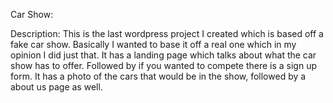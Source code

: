 Car Show:

Description:
This is the last wordpress project I created which is based off a fake car show. Basically I wanted to base it off a real one which in my opinion I did just that.
It has a landing page which talks about what the car show has to offer. Followed by if you wanted to compete there is a sign up form. It has a photo of the cars that would be in the show, followed by a about us page as well. 
